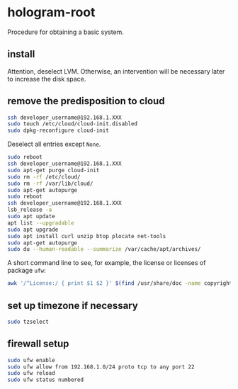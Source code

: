 # hologram-root

Procedure for obtaining a basic system.

## install

Attention, deselect LVM.
Otherwise, an intervention will be necessary later to increase the disk space.

## remove the predisposition to cloud

```bash
ssh developer_username@192.168.1.XXX
sudo touch /etc/cloud/cloud-init.disabled
sudo dpkg-reconfigure cloud-init
```

Deselect all entries except `None`.

```bash
sudo reboot
ssh developer_username@192.168.1.XXX
sudo apt-get purge cloud-init
sudo rm -rf /etc/cloud/
sudo rm -rf /var/lib/cloud/
sudo apt-get autopurge
sudo reboot
ssh developer_username@192.168.1.XXX
lsb_release -a
sudo apt update
apt list --upgradable
sudo apt upgrade
sudo apt install curl unzip btop plocate net-tools
sudo apt-get autopurge
sudo du --human-readable --summarize /var/cache/apt/archives/
```

A short command line to see, for example, the license or licenses of package `ufw`:

```bash
awk '/^License:/ { print $1 $2 }' $(find /usr/share/doc -name copyright -type f -exec grep -l "ufw" '{}' \;)
```

## set up timezone if necessary

```bash
sudo tzselect
```

## firewall setup

```bash
sudo ufw enable
sudo ufw allow from 192.168.1.0/24 proto tcp to any port 22
sudo ufw reload
sudo ufw status numbered
```
